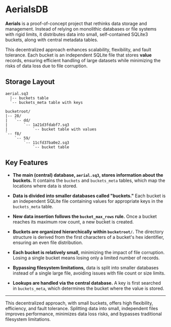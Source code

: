 
# AerialsDB

**Aerials** is a proof-of-concept project that rethinks data storage 
and management. Instead of relying on monolithic databases or file 
systems with rigid limits, it distributes data into small, self-contained 
SQLite3 buckets, along with central metadata tables.

This decentralized approach enhances scalability, flexibility, and fault 
tolerance. Each bucket is an independent SQLite file that stores 
**value** records, ensuring efficient handling of large datasets while 
minimizing the risks of data loss due to file corruption.

## Storage Layout

```
aerial.sq3
  |-- buckets table
  `-- buckets_meta table with keys

bucketroot/
|-- 28/
|   `-- dd/
|       `-- 1a21d3fdabf7.sq3
|           `-- bucket table with values
`-- f8/
    `-- 59/
        `-- 11cfd37ba0e2.sq3
            `-- bucket table
```

## Key Features

- **The main (central) database, `aerial.sq3`, stores information about 
  the buckets.** It contains the `buckets` and `buckets_meta` tables, 
  which map the locations where data is stored.

- **Data is divided into smaller databases called "buckets."** Each 
  bucket is an independent SQLite file containing values for appropriate 
  keys in the `buckets_meta` table.

- **New data insertion follows the `bucket_max_rows` rule.** Once a 
  bucket reaches its maximum row count, a new bucket is created.

- **Buckets are organized hierarchically within `bucketroot/`.** The 
  directory structure is derived from the first characters of a bucket's 
  hex identifier, ensuring an even file distribution.

- **Each bucket is relatively small,** minimizing the impact of file 
  corruption. Losing a single bucket means losing only a limited number 
  of records.

- **Bypassing filesystem limitations,** data is split into smaller 
  databases instead of a single large file, avoiding issues with file 
  count or size limits.

- **Lookups are handled via the central database.** A key is first 
  searched in `buckets_meta`, which determines the bucket where the 
  value is stored.

---

This decentralized approach, with small buckets, offers high flexibility, 
efficiency, and fault tolerance. Splitting data into small, independent 
files improves performance, minimizes data loss risks, and bypasses 
traditional filesystem limitations.
